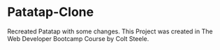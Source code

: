 # Patatap-Clone
Recreated Patatap with some changes.
This Project was created in The Web Developer Bootcamp Course by Colt Steele.
